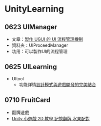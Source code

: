 # UnityLearning

## 0623 UIManager
- 文章：[製作 UGUI 的 UI 流程管理機制](https://godstamps.blogspot.com/2015/06/unity-ugui-ui.html)
- 資料夾：UIProceedManager
- 功用：可以製作UI的流程管理

## 0625 UILearning
- UItool
  - 功能詳情[設計模式與遊戲開發的完美結合](https://hackmd.io/@uspdtu0FT9eHVAsX5kZKeg/B1mRVedfL/%2FexljTljoS4-dHdQ7k-dFkw)
 
## 0710 FruitCard
- 翻牌遊戲
- [Unity 小遊戲 2D 教學 記憶翻牌 水果配對](https://www.youtube.com/watch?v=8w_T0LXeg2Q)
